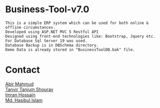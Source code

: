 # Business-Tool-v7.0
`This is a simple ERP system which can be used for both online & offline circumstances.`<br>
`Developed using ASP.NET MVC 5 Restful API`<br>
`Designed using front-end technologies like: Bootstrap, Jquery etc.`<br>
`For Database Sql Server 19 was used.`<br>
`Database Backup is in DBSchema directory.`<br>
`Demo Data is already stored in "BusinessToolDB.bak" file.`


# Contact<br>
<a href="mailto:amabirmahmud@gmail.com">Abir Mahmud</a><br>
<a href="mailto:tanjumtanvir@gmail.com">Tanvir Tanjum Shourav</a><br>
<a href="mailto:imran13854@gmail.com">Imran Hossain</a><br>
<a href="mailto:hasibsanto0@gmail.com">Md. Hasibul Islam</a><br>
